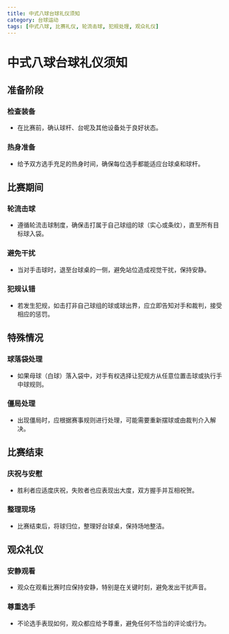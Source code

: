 ```yaml
---
title: 中式八球台球礼仪须知
category: 台球运动
tags: [中式八球, 比赛礼仪, 轮流击球, 犯规处理, 观众礼仪]
---
```

# 中式八球台球礼仪须知

## 准备阶段
### 检查装备
- 在比赛前，确认球杆、台呢及其他设备处于良好状态。

### 热身准备
- 给予双方选手充足的热身时间，确保每位选手都能适应台球桌和球杆。

## 比赛期间
### 轮流击球
- 遵循轮流击球制度，确保击打属于自己球组的球（实心或条纹），直至所有目标球入袋。

### 避免干扰
- 当对手击球时，退至台球桌的一侧，避免站位造成视觉干扰，保持安静。

### 犯规认错
- 若发生犯规，如击打非自己球组的球或球出界，应立即告知对手和裁判，接受相应的惩罚。

## 特殊情况
### 球落袋处理
- 如果母球（白球）落入袋中，对手有权选择让犯规方从任意位置击球或执行手中球规则。

### 僵局处理
- 出现僵局时，应根据赛事规则进行处理，可能需要重新摆球或由裁判介入解决。

## 比赛结束
### 庆祝与安慰
- 胜利者应适度庆祝，失败者也应表现出大度，双方握手并互相祝贺。

### 整理现场
- 比赛结束后，将球归位，整理好台球桌，保持场地整洁。

## 观众礼仪
### 安静观看
- 观众在观看比赛时应保持安静，特别是在关键时刻，避免发出干扰声音。

### 尊重选手
- 不论选手表现如何，观众都应给予尊重，避免任何不恰当的评论或行为。